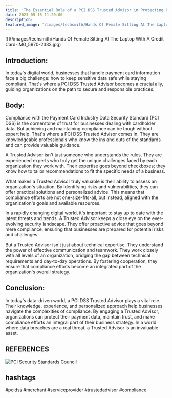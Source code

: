 ```yaml
---
title: 'The Essential Role of a PCI DSS Trusted Advisor in Protecting Payment Data'
date: 2023-05-15 11:20:00
description: 
featured_image: '/images/techsmith/Hands Of Female Sitting At The Laptop With A Credit Card-IMG_5970-2333.jpg'
---
```


![](/images/techsmith/Hands Of Female Sitting At The Laptop With A Credit Card-IMG_5970-2333.jpg)

## Introduction:
In today's digital world, businesses that handle payment card information face a big challenge: how to keep sensitive data safe while staying compliant. That's where a PCI DSS Trusted Advisor becomes a crucial ally, guiding organizations on the path to secure and responsible practices.

## Body:
Compliance with the Payment Card Industry Data Security Standard (PCI DSS) is the cornerstone of trust for businesses dealing with cardholder data. But achieving and maintaining compliance can be tough without expert help. That's where a PCI DSS Trusted Advisor comes in. They are knowledgeable professionals who know the ins and outs of the standards and can provide valuable guidance.

A Trusted Advisor isn't just someone who understands the rules. They are experienced experts who truly get the unique challenges faced by each organization they work with. Their expertise goes beyond checkboxes; they know how to tailor recommendations to fit the specific needs of a business.

What makes a Trusted Advisor truly valuable is their ability to assess an organization's situation. By identifying risks and vulnerabilities, they can offer practical solutions and personalized advice. This means that compliance efforts are not one-size-fits-all, but instead, aligned with the organization's goals and available resources.

In a rapidly changing digital world, it's important to stay up to date with the latest threats and trends. A Trusted Advisor keeps a close eye on the ever-evolving security landscape. They offer proactive advice that goes beyond mere compliance, ensuring that businesses are prepared for potential risks and challenges.

But a Trusted Advisor isn't just about technical expertise. They understand the power of effective communication and teamwork. They work closely with all levels of an organization, bridging the gap between technical requirements and day-to-day operations. By fostering cooperation, they ensure that compliance efforts become an integrated part of the organization's overall strategy.

## Conclusion:
In today's data-driven world, a PCI DSS Trusted Advisor plays a vital role. Their knowledge, experience, and personalized approach help businesses navigate the complexities of compliance. By engaging a Trusted Advisor, organizations can protect their payment data, maintain trust, and make compliance efforts an integral part of their business strategy. In a world where data breaches are a real threat, a Trusted Advisor is an invaluable asset.

## REFERENCES
![PCI Security Standards Council](https://www.pcisecuritystandards.org/)

## hashtags
#pcidss #merchant #serviceprovider #trustedadvisor #compliance
